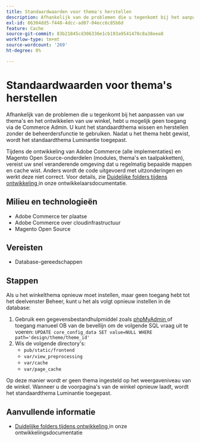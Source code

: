 ```yaml
---
title: Standaardwaarden voor thema's herstellen
description: Afhankelijk van de problemen die u tegenkomt bij het aanpassen van uw thema's en het ontwikkelen van uw winkel, hebt u mogelijk geen toegang via de Commerce Admin. U kunt het standaardthema wissen en herstellen zonder de beheerdersfunctie te gebruiken. Nadat u het thema hebt gewist, wordt het standaardthema Luminantie toegepast.
exl-id: 86304dd5-f448-4dcc-ad07-04ecc6c85b6d
feature: Cache
source-git-commit: 83b21845cd306336e1cb193a9541478c8a38eea8
workflow-type: tm+mt
source-wordcount: '269'
ht-degree: 0%

---
```


# Standaardwaarden voor thema&#39;s herstellen

Afhankelijk van de problemen die u tegenkomt bij het aanpassen van uw thema&#39;s en het ontwikkelen van uw winkel, hebt u mogelijk geen toegang via de Commerce Admin. U kunt het standaardthema wissen en herstellen zonder de beheerdersfunctie te gebruiken. Nadat u het thema hebt gewist, wordt het standaardthema Luminantie toegepast.

Tijdens de ontwikkeling van Adobe Commerce (alle implementaties) en Magento Open Source-onderdelen (modules, thema&#39;s en taalpakketten), vereist uw snel veranderende omgeving dat u regelmatig bepaalde mappen en cache wist. Anders wordt de code uitgevoerd met uitzonderingen en werkt deze niet correct. Voor details, zie [ Duidelijke folders tijdens ontwikkeling ](https://devdocs.magento.com/guides/v2.2/howdoi/php/php_clear-dirs.html) in onze ontwikkelaarsdocumentatie.

## Milieu en technologieën

* Adobe Commerce ter plaatse
* Adobe Commerce over cloudinfrastructuur
* Magento Open Source

## Vereisten

* Database-gereedschappen

## Stappen

Als u het winkelthema opnieuw moet instellen, maar geen toegang hebt tot het deelvenster Beheer, kunt u het als volgt opnieuw instellen in de database:

1. Gebruik een gegevensbestandhulpmiddel zoals [ phpMyAdmin ](https://devdocs.magento.com/guides/v2.2/install-gde/prereq/optional.html#install-optional-phpmyadmin) of toegang manueel OB van de bevellijn om de volgende SQL vraag uit te voeren: `UPDATE core_config_data SET value=NULL WHERE path='design/theme/theme_id'`
1. Wis de volgende directory&#39;s:
   * `pub/static/frontend`
   * `var/view_preprocessing`
   * `var/cache`
   * `var/page_cache`

Op deze manier wordt er geen thema ingesteld op het weergaveniveau van de winkel. Wanneer u de voorpagina&#39;s van de winkel opnieuw laadt, wordt het standaardthema Luminantie toegepast.

## Aanvullende informatie

* [ Duidelijke folders tijdens ontwikkeling ](https://devdocs.magento.com/guides/v2.2/howdoi/php/php_clear-dirs.html) in onze ontwikkelingsdocumentatie
